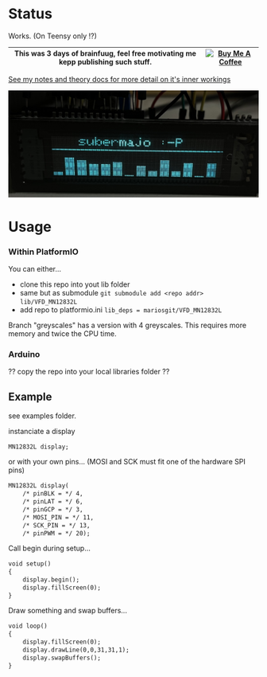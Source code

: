 # Status

Works. (On Teensy only !?)

| This was 3 days of brainfuug, feel free motivating me kepp publishing such stuff. | <a href="https://www.buymeacoffee.com/mariosgeu" target="_blank"><img src="https://cdn.buymeacoffee.com/buttons/default-orange.png" alt="Buy Me A Coffee" height="32" width="128"></a> |
|---|---|

[See my notes and theory docs for more detail on it's inner workings](NOTES.md)

![step4](images/IMG_0866.jpeg)

# Usage

### Within PlatformIO

You can either...
* clone this repo into yout lib folder
* same but as submodule ```git submodule add <repo addr> lib/VFD_MN12832L```
* add repo to platformio.ini ```lib_deps = mariosgit/VFD_MN12832L```

Branch "greyscales" has a version with 4 greyscales. This requires more memory and twice the CPU time. 

### Arduino

?? copy the repo into your local libraries folder ??

## Example

see examples folder.

instanciate a display
```
MN12832L display;
```
or with your own pins... (MOSI and SCK must fit one of the hardware SPI pins)
```
MN12832L display(
    /* pinBLK = */ 4,
    /* pinLAT = */ 6,
    /* pinGCP = */ 3,
    /* MOSI_PIN = */ 11,
    /* SCK_PIN = */ 13,
    /* pinPWM = */ 20);
```

Call begin during setup...
```
void setup()
{
    display.begin();
    display.fillScreen(0);
}
```

Draw something and swap buffers...
```
void loop()
{
    display.fillScreen(0);
    display.drawLine(0,0,31,31,1);
    display.swapBuffers();
}
```